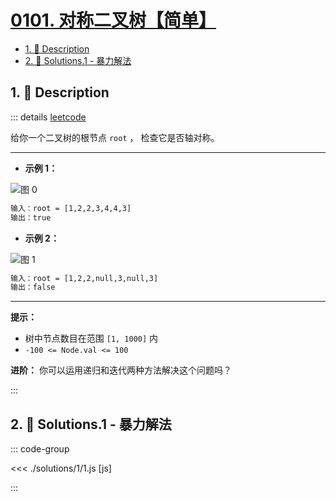 # [0101. 对称二叉树【简单】](https://github.com/Tdahuyou/TNotes.leetcode/tree/main/notes/0101.%20%E5%AF%B9%E7%A7%B0%E4%BA%8C%E5%8F%89%E6%A0%91%E3%80%90%E7%AE%80%E5%8D%95%E3%80%91)

<!-- region:toc -->

- [1. 📝 Description](#1--description)
- [2. 🎯 Solutions.1 - 暴力解法](#2--solutions1---暴力解法)

<!-- endregion:toc -->

## 1. 📝 Description

::: details [leetcode](https://leetcode.cn/problems/symmetric-tree)

给你一个二叉树的根节点 `root` ， 检查它是否轴对称。

---

- **示例 1：**

![图 0](https://cdn.jsdelivr.net/gh/Tdahuyou/imgs@main/2025-08-21-12-24-18.png)

```txt
输入：root = [1,2,2,3,4,4,3]
输出：true
```

- **示例 2：**

![图 1](https://cdn.jsdelivr.net/gh/Tdahuyou/imgs@main/2025-08-21-12-24-23.png)

```txt
输入：root = [1,2,2,null,3,null,3]
输出：false
```

---

**提示：**

- 树中节点数目在范围 `[1, 1000]` 内
- `-100 <= Node.val <= 100`

**进阶：** 你可以运用递归和迭代两种方法解决这个问题吗？

:::

## 2. 🎯 Solutions.1 - 暴力解法

::: code-group

<<< ./solutions/1/1.js [js]

:::
